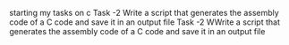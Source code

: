 starting my tasks on c
Task -2 Write a script that generates the assembly code of a C code and save it in an output file
Task -2 WWrite a script that generates the assembly code of a C code and save it in an output file
